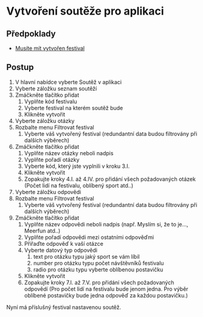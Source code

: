 # Vytvoření soutěže pro aplikaci

## Předpoklady

- [Musíte mít vytvořen festival](/vytvoreni-festivalu.md "Přejít na vytvoření festivalu")

## Postup

1. V hlavní nabídce vyberte Soutěž v aplikaci
2. Vyberte záložku seznam soutěží
3. Zmáčkněte tlačítko přidat
   1. Vyplňte kód festivalu
   2. Vyberte festival na kterém soutěž bude
   3. Klikněte vytvořit
4. Vyberte záložku otázky
5. Rozbalte menu Filtrovat festival
   1. Vyberte váš vytvořený festival \(redundantní data budou filtrovány při dalších výběrech\)
6. Zmáčkněte tlačítko přidat
   1. Vyplňte název otázky neboli nadpis
   2. Vyplňte pořadí otázky
   3. Vyberte kód, který jste vyplnili v kroku 3.I.
   4. Klikněte vytvořit
   5. Zopakujte kroky 4.I. až 4.IV. pro přidání všech požadovaných otázek \(Počet lidí na festivalu, oblíbený sport atd..\)
7. Vyberte záložku odpovědi
8. Rozbalte menu Filtrovat festival
   1. Vyberte váš vytvořený festival \(redundantní data budou filtrovány při dalších výběrech\)
9. Zmáčkněte tlačítko přidat
   1. Vyplňte název odpovědi neboli nadpis \(např. Myslím si, že to je..., Meerfun atd..\)
   2. Vyplňte pořadí odpovědi mezi ostatními odpověďmi
   3. Přiřaďte odpověď k vaší otázce
   4. Vyberte datový typ odpovědi 
      1. text pro otázku typu jaký sport se vám líbil
      2. number pro otázku typu počet návštěvníků festivalu
      3. radio pro otázku typu vyberte oblíbenou postavičku
   5. Klikněte vytvořit
   6. Zopakujte kroky 7.I. až 7.V. pro přidání všech požadovaných odpovědí \(Pro počet lidí na festivalu bude jenom jedna. Pro výběr oblíbené postavičky bude jedna odpověď za každou postavičku.\)

Nyní má příslušný festival nastavenou soutěž.

